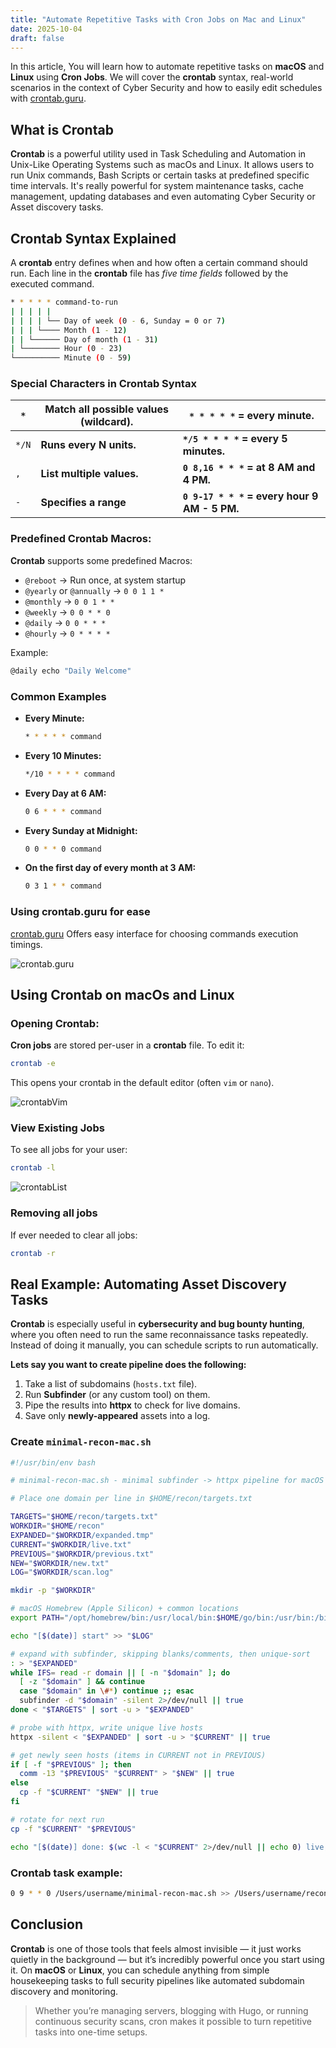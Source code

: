 ```yaml
---
title: "Automate Repetitive Tasks with Cron Jobs on Mac and Linux"
date: 2025-10-04
draft: false
---
```



In this article, You will learn how to automate repetitive tasks on **macOS** and **Linux** using **Cron Jobs**. We will cover the **crontab** syntax, real-world scenarios in the context of Cyber Security and how to easily edit schedules with [crontab.guru](https://crontab.guru).

## What is Crontab
**Crontab** is a powerful utility used in Task Scheduling and Automation in Unix-Like Operating Systems such as macOs and Linux. It allows users to run Unix commands, Bash Scripts or certain tasks at predefined specific time intervals.
It's really powerful for system maintenance tasks, cache management, updating databases and even automating Cyber Security or Asset discovery tasks.

## Crontab Syntax Explained
A **crontab** entry defines when and how often a certain command should run. Each line in the **crontab** file has *five time fields* followed by the executed command.

```bash
* * * * * command-to-run
| | | | |
| | | | └── Day of week (0 - 6, Sunday = 0 or 7)
| | | └──── Month (1 - 12)
| | └────── Day of month (1 - 31)
| └──────── Hour (0 - 23)
└────────── Minute (0 - 59)
```

### Special Characters in Crontab Syntax

| `*`   | Match all possible values (wildcard). | `* * * * *` = every minute.                  |
| ----- | ------------------------------------- | -------------------------------------------- |
| `*/N` | **Runs every N units.**               | **`*/5 * * * *` = every 5 minutes.**         |
| `,`   | **List multiple values.**             | **`0 8,16 * * *` = at 8 AM and 4 PM.**       |
| `-`   | **Specifies a range**                 | **`0 9-17 * * *` = every hour 9 AM - 5 PM.** |
### Predefined Crontab Macros:
**Crontab** supports some predefined Macros:
- `@reboot` → Run once, at system startup
- `@yearly` or `@annually` → `0 0 1 1 *`
- `@monthly` → `0 0 1 * *`
- `@weekly` → `0 0 * * 0`
- `@daily` → `0 0 * * *`
- `@hourly` → `0 * * * *`

Example:
```bash
@daily echo "Daily Welcome"
```

### Common Examples
- **Every Minute:** 
	```bash
	* * * * * command
	```
- **Every 10 Minutes:** 
	```bash
	*/10 * * * * command
	```
- **Every Day at 6 AM:**

	```bash
	0 6 * * * command
	```
- **Every Sunday at Midnight:**

	```bash
	0 0 * * 0 command
	```
- **On the first day of every month at 3 AM:**

	```bash
	0 3 1 * * command
	```

### Using crontab.guru for ease
[crontab.guru](https://crontab.guru) Offers easy interface for choosing commands execution timings.


![crontab.guru](img/crontabguru.png)

## Using Crontab on macOs and Linux

### Opening Crontab:
**Cron jobs** are stored per-user in a **crontab** file. To edit it:
```bash
crontab -e
```
This opens your crontab in the default editor (often `vim` or `nano`).


![crontabVim](img/crontabVim.png)

### View Existing Jobs
To see all jobs for your user:
```bash
crontab -l
```

![crontabList](img/crontabList.png)
### Removing all jobs
If ever needed to clear all jobs:
```bash
crontab -r
```

## Real  Example: Automating Asset Discovery Tasks
**Crontab** is especially useful in **cybersecurity and bug bounty hunting**, where you often need to run the same reconnaissance tasks repeatedly. Instead of doing it manually, you can schedule scripts to run automatically.

**Lets say you want to create pipeline does the following:**
1. Take a list of subdomains (`hosts.txt` file).
2. Run **Subfinder** (or any custom tool) on them.
3. Pipe the results into **httpx** to check for live domains.
4. Save only **newly-appeared** assets into a log.

### Create `minimal-recon-mac.sh`

```bash
#!/usr/bin/env bash

# minimal-recon-mac.sh - minimal subfinder -> httpx pipeline for macOS

# Place one domain per line in $HOME/recon/targets.txt

TARGETS="$HOME/recon/targets.txt"
WORKDIR="$HOME/recon"
EXPANDED="$WORKDIR/expanded.tmp"
CURRENT="$WORKDIR/live.txt"
PREVIOUS="$WORKDIR/previous.txt"
NEW="$WORKDIR/new.txt"
LOG="$WORKDIR/scan.log"

mkdir -p "$WORKDIR"

# macOS Homebrew (Apple Silicon) + common locations
export PATH="/opt/homebrew/bin:/usr/local/bin:$HOME/go/bin:/usr/bin:/bin:$PATH"

echo "[$(date)] start" >> "$LOG"

# expand with subfinder, skipping blanks/comments, then unique-sort
: > "$EXPANDED"
while IFS= read -r domain || [ -n "$domain" ]; do
  [ -z "$domain" ] && continue
  case "$domain" in \#*) continue ;; esac
  subfinder -d "$domain" -silent 2>/dev/null || true
done < "$TARGETS" | sort -u > "$EXPANDED"

# probe with httpx, write unique live hosts
httpx -silent < "$EXPANDED" | sort -u > "$CURRENT" || true

# get newly seen hosts (items in CURRENT not in PREVIOUS)
if [ -f "$PREVIOUS" ]; then
  comm -13 "$PREVIOUS" "$CURRENT" > "$NEW" || true
else
  cp -f "$CURRENT" "$NEW" || true
fi

# rotate for next run
cp -f "$CURRENT" "$PREVIOUS"

echo "[$(date)] done: $(wc -l < "$CURRENT" 2>/dev/null || echo 0) live, $(wc -l < "$NEW" 2>/dev/null || echo 0) new" >> "$LOG"
```

### Crontab task example:
```bash
0 9 * * 0 /Users/username/minimal-recon-mac.sh >> /Users/username/recon/cron.log 2>&1
```

## Conclusion
**Crontab** is one of those tools that feels almost invisible — it just works quietly in the background — but it’s incredibly powerful once you start using it. On **macOS** or **Linux**, you can schedule anything from simple housekeeping tasks to full security pipelines like automated subdomain discovery and monitoring.

>Whether you’re managing servers, blogging with Hugo, or running continuous security scans, cron makes it possible to turn repetitive tasks into one-time setups.